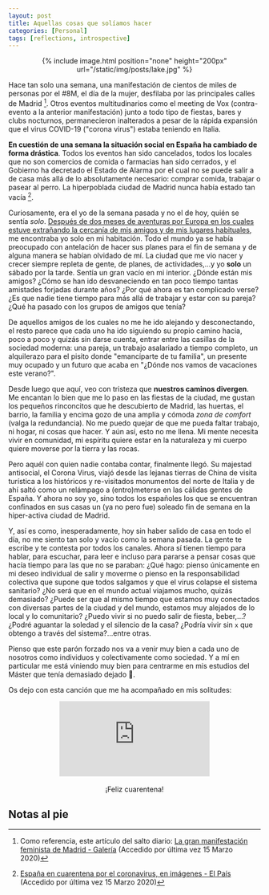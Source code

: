 ```yaml
---
layout: post
title: Aquellas cosas que solíamos hacer
categories: [Personal]
tags: [reflections, introspective]
---
```


<center>
{% include image.html position="none" height="200px" url="/static/img/posts/lake.jpg" %}
</center>

Hace tan solo una semana, una manifestación de cientos de miles de personas por el #8M, el día de la mujer, desfilaba por las principales calles de Madrid [^1]. Otros eventos multitudinarios como el meeting de Vox (contra-evento a la anterior manifestación) junto a todo tipo de fiestas, bares y clubs nocturnos, permanecieron inalterados a pesar de la rápida expansión que el virus COVID-19 ("corona virus") estaba teniendo en Italia.

**En cuestión de una semana la situación social en España ha cambiado de forma drástica**. Todos los eventos han sido cancelados, todos los locales que no son comercios de comida o farmacias han sido cerrados, y el Gobierno ha decretado el Estado de Alarma por el cual no se puede salir a de casa más allá de lo absolutamente necesario: comprar comida, trabajar o pasear al perro. La hiperpoblada ciudad de Madrid nunca había estado tan vacía [^2].

Curiosamente, era el yo de la semana pasada y no el de hoy, quién se sentía _solo_. [Después de dos meses de aventuras por Europa en los cuales estuve extrañando la cercanía de mis amigos y de mis lugares habituales](/scandinavia-baltics-trip.html), me encontraba yo solo en mi habitación. Todo el mundo ya se había preocupado con antelación de hacer sus planes para el fin de semana y de alguna manera se habían olvidado de mí. La ciudad que me vio nacer y crecer siempre repleta de gente, de planes, de actividades,...y yo **solo** un sábado por la tarde. Sentía un gran vacío en mi interior. ¿Dónde están mis amigos? ¿Cómo se han ido desvaneciendo en tan poco tiempo tantas amistades forjadas durante años? ¿Por qué ahora es tan complicado verse? ¿Es que nadie tiene tiempo para más allá de trabajar y estar con su pareja? ¿Qué ha pasado con los grupos de amigos que tenía?

De aquellos amigos de los cuales no me he ido alejando y desconectando, el resto parece que cada uno ha ido siguiendo su propio camino hacia, poco a poco y quizás sin darse cuenta, entrar entre las casillas de la sociedad moderna: una pareja, un trabajo asalariado a tiempo completo, un alquilerazo para el pisito donde "emanciparte de tu familia", un presente muy ocupado y un futuro que acaba en "¿Dónde nos vamos de vacaciones este verano?".

Desde luego que aquí, veo con tristeza que __nuestros caminos divergen__. Me encantan lo bien que me lo paso en las fiestas de la ciudad, me gustan los pequeños rinconcitos que he descubierto de Madrid, las huertas, el barrio, la familia y encima gozo de una amplia y cómoda *zona de comfort* (valga la redundancia). No me puedo quejar de que me pueda faltar trabajo, ni hogar, ni cosas que hacer. Y aún así, esto no me llena. Mi mente necesita vivir en comunidad, mi espíritu quiere estar en la naturaleza y mi cuerpo quiere moverse por la tierra y las rocas.

Pero aquél con quien nadie contaba contar, finalmente llegó. Su majestad antisocial, el Corona Virus, viajó desde las lejanas tierras de China de visita turística a los históricos y re-visitados monumentos del norte de Italia y de ahí saltó como un relámpago a (entro)meterse en las cálidas gentes de España. Y ahora no soy yo, sino todos los españoles los que se encuentran confinados en sus casas un (ya no pero fue) soleado fin de semana en la hiper-activa ciudad de Madrid.

Y, así es como, inesperadamente, hoy sin haber salido de casa en todo el día, no me siento tan solo y vacío como la semana pasada. La gente te escribe y te contesta por todos los canales. Ahora sí tienen tiempo para hablar, para escuchar, para leer e incluso para pararse a pensar cosas que hacía tiempo para las que no se paraban: ¿Qué hago: pienso únicamente en mi deseo individual de salir y moverme o pienso en la responsabilidad colectiva que supone que todos salgamos y que el virus colapse el sistema sanitario? ¿No será que en el mundo actual viajamos mucho, quizás demasiado? ¿Puede ser que al mismo tiempo que estamos muy conectados con diversas partes de la ciudad y del mundo, estamos muy alejados de lo local y lo comunitario? ¿Puedo vivir si no puedo salir de fiesta, beber,...? ¿Podré aguantar la soledad y el silencio de la casa? ¿Podría vivir sin `x` que obtengo a través del sistema?...entre otras.

Pienso que este parón forzado nos va a venir muy bien a cada uno de nosotros como individuos y colectivamente como sociedad. Y a mí en particular me está viniendo muy bien para centrarme en mis estudios del Máster que tenía demasiado dejado :grimacing:.

Os dejo con esta canción que me ha acompañado en mis solitudes:

<center>
<iframe max-width="560" max-height="315" src="https://www.youtube.com/embed/ZFo7rG1ac64" frameborder="0" allow="accelerometer; autoplay; encrypted-media; gyroscope; picture-in-picture" allowfullscreen></iframe>
</center>

<br/>
<center>
¡Feliz cuarentena!
</center>

[^1]: Como referencia, este artículo del salto diario: [La gran manifestación feminista de Madrid - Galería](https://www.elsaltodiario.com/8marzo/feminista-gran-manifestacion-madrid-8m-25-imagenes) (Accedido por última vez 15 Marzo 2020)
[^2]: [España en cuarentena por el coronavirus, en imágenes - El País](https://elpais.com/elpais/2020/03/15/album/1584277369_463432.html) (Accedido por última vez 15 Marzo 2020)



## Notas al pie

